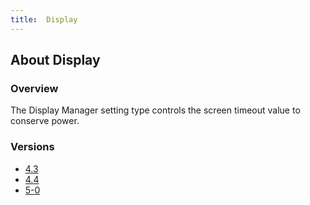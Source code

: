 ```yaml
---
title:  Display
---
```


## About Display

### Overview

The Display Manager setting type controls the screen timeout value to conserve power. 

### Versions

* [4.3](4-3)
* [4.4](4-4)
* [5-0](5-0)

